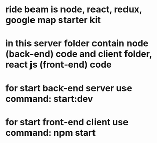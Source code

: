 # ride beam is node, react, redux, google map starter kit
# in this server folder contain node (back-end) code and client folder, react js (front-end) code
# for start back-end server use command: start:dev
# for start front-end client use command: npm start
